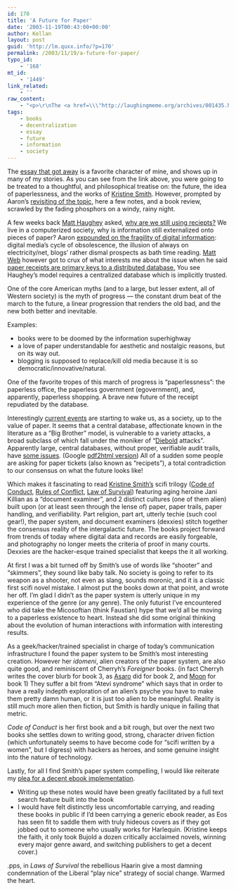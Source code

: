 ```yaml
---
id: 170
title: 'A Future for Paper'
date: '2003-11-19T00:43:00+00:00'
author: Kellan
layout: post
guid: 'http://lm.quxx.info/?p=170'
permalink: /2003/11/19/a-future-for-paper/
typo_id:
    - '168'
mt_id:
    - '1449'
link_related:
    - ''
raw_content:
    - "<p>\r\nThe <a href=\\\"http://laughingmeme.org/archives/001435.html#001435\\\">essay that got away</a> is a favorite character of mine, and shows up in many of my stories.  As you can see from the link above, you were going to be treated to a thoughtful, and philosophical treatise on: the future, the idea of paperlessness, and the works of  <a href=\\\"http://www.kristine-smith.com/\\\">Kristine Smith</a>.  However, prompted by Aaron\\'s <a href=\\\"http://aaronland.info/weblog/2003/11/18/5308/\\\">revisiting of the topic</a>, here a few notes, and a book review, scrawled by the fading phosphors on a windy, rainy night.\r\n</p>\r\n<p>\r\nA few weeks back <a href=\\\"http://a.wholelottanothing.org/\\\">Matt Haughey</a> asked, <a href=\\\"http://a.wholelottanothing.org/archives.blah/007544\\\">why are we still using reciepts?</a>  We live in a computerized society, why is information still externalized onto pieces of paper?  Aaron <a href=\\\"http://aaronland.info/weblog/2003/11/18/5308/\\\">expounded on the fragility of digital information</a>: digital media\\'s cycle of obsolescence, the illusion of always on electricity/net, blogs\\' rather dismal prospects as bath time reading.  <a href=\\\"http://www.interconnected.org/home/\\\">Matt Web</a> however got to crux of what interests me about the issue when he said <a href=\\\"http://interconnected.org/home/2003_11_02_archive.shtml#106793555123451566\\\">paper receipts are primary keys to a distributed database.</a>  You see Haughey\\'s model requires a centralized database which is implicitly trusted.\r\n</p>\r\n<p>\r\nOne of the core American (and to large, but lesser extent, all of Western society) myths is the myth of progress; constant drum beat of the march of the future, a linear progression that renders the old bad, and the new both better and inevitable. \r\n</p>\r\n<p>\r\nAn example:  books were to be doomed by the information superhighway; a love of paper understandable for aesthetic and nostalgic reasons, but on its way out.  Or how blogging is supposed to replace/kill old media because it is so democratic/innovative/natural.\r\n</p>\r\n<p>\r\nOne of the favorite tropes of this march of progress is \\\"paperlessness\\\", the paperless office, the paperless government (egovernment), and, apparently, paperless shopping.  The receipt obviously repudiated by the database.\r\n</p>\r\n<p>\r\nInterestingly <a href=\\\"http://www.reason.com/links/links111103.shtml\\\">current events</a> are starting to wake us, as a society, up to the value of paper.  It seems that a central database, affectionate known in the literature as a \\\"Big Brother\\\" model, is vulnerable to a variety attacks, a broad subclass of which fall under the moniker of \\\"<a href=\\\"http://diebold.com/\\\">Diebold</a> attacks\\\".   Apparently large, central databases, without proper, verifiable audit trails, have <a href=\\\"http://avirubin.com/vote/\\\">some issues</a>. (Google <a href=\\\"http://216.239.41.104/search?q=cache:a1NKUIspuJ4J:avirubin.com/vote.pdf\\\">pdf2html version</a>)  All of a sudden some people are asking for paper tickets (also known as \\\"recipets\\\"), a total contradiction to our consensus on what the future looks like!\r\n</p>\r\n<p>\r\nWhich makes it fascinating to read <a href=\\\"http://www.kristine-smith.com/\\\">Kristine Smith\\'s</a> scifi trilogy (<a href=\\\"http://allconsuming.net/item.cgi?isbn=0380807831\\\">Code of Conduct</a>, <a href=\\\"http://allconsuming.net/item.cgi?isbn=038080784X\\\">Rules of Conflict</a>, <a href=\\\"http://allconsuming.net/item.cgi?isbn=0380807858\\\">Law of Survival</a>) featuring aging heroine Jani Killian as a \\\"document examiner\\\", and 2 distinct cultures (one of them alien) built upon (or at least seen through the lense of) paper, paper trails, paper handling, and verifiability.  Part religion, part art, utterly techie (such cool gear!), the paper system, and document examiners (dexxies) stitch together the consensus reality of the intergalactic future. The books project forward from trends of today where digital data and records are easily forgeable, and photography no longer meets the criteria of proof in many courts.  Dexxies are the hacker-esque trained specialist that keeps the it all working.\r\n</p>\r\n<p>\r\nAt first I was a bit turned off by Smith\\'s use of words like \\\"shooter\\\" and \\\"skimmers\\\", they sound like baby talk.  No society is going to refer to its weapon as a shooter, not even as slang, sounds moronic, and it is a classic first scifi novel mistake.  I almost put the books down at that point, and wrote her off.  I\\'m glad I didn\\'t as the paper system is utterly unique in my experience of the genre (or any genre).  The only futurist I\\'ve encountered who did take the Micosoftian (think Faustian) hype that we\\'d all be moving to a paperless existence to heart.  Instead she did some original thinking about the evolution of human interactions with information with interesting results.\r\n</p>\r\n<p>\r\nAs a geek/hacker/trained specialist in charge of today\\'s communication infrastructure I found the paper system to be Smith\\'s most interesting creation.  However her <em>idomeni</em>, alien creators of the paper system, are also quite good, and reminiscent of Cherryh\\'s <cite>Foreigner</cite> books. (in fact Cherryh writes the cover blurb for book 3, as <a href=\\\"http://www.sff.net/people/asaro/\\\">Asaro</a> did for book 2, and <a href=\\\"http://www.sff.net/people/Elizabeth.Moon/\\\">Moon</a> for book 1)  They suffer a bit from \\\"Atevi syndrome\\\" which says that in order to have a really indepth exploration of an alien\\'s psyche you have to make them pretty damn human, or it is just too alien to be meaningful.  Reality is still much more alien then fiction, but Smith is hardly unique in failing that metric.\r\n</p>\r\n<p>\r\n<cite>Code of Conduct</cite> is her first book and a bit rough, but over the next two books she settles down to writing good, strong, character driven fiction (which unfortunately seems to have become code for \\\"scifi written by a women\\\", but I digress) with hackers as heroes, and some genuine insight into the nature of technology.\r\n</p>\r\n<p>\r\nLastly, for all I find Smith\\'s paper system compelling, I would like reiterate my <a href=\\\"http://laughingmeme.org/archives/000177.html#000177\\\">plea for a decent ebook implementation</a>.\r\n\r\n<ol>\r\n<li>Writing up these notes would have been greatly facilitated by a full text search feature built into the book</li>\r\n<li>I would have felt distinctly less uncomfortable carrying, and reading these books in public if I\\'d been carrying a generic ebook reader, as Eos has seen fit to saddle them with truly hideous covers as if they got jobbed out to someone who usually works for Harlequin. (Kristine keeps the faith, it only took Bujold a dozen critically acclaimed novels, winning every major genre award, and switching publishers to get a decent cover.)\r\n</ol>\r\n</p>\r\n<p>\r\n.pps, in <cite>Laws of Survival</cite> the rebellious Haarin give a most damning condemnation of the Liberal \\\"play nice\\\" strategy of social change.  Warmed the heart.\r\n</p>"
tags:
    - books
    - decentralization
    - essay
    - future
    - information
    - society
---
```


The [essay that got away](http://laughingmeme.org/archives/001435.html#001435) is a favorite character of mine, and shows up in many of my stories. As you can see from the link above, you were going to be treated to a thoughtful, and philosophical treatise on: the future, the idea of paperlessness, and the works of [Kristine Smith](http://www.kristine-smith.com/). However, prompted by Aaron’s [revisiting of the topic](http://www.aaronland.info/weblog/2003/11/18/5308/index.html), here a few notes, and a book review, scrawled by the fading phosphors on a windy, rainy night.

A few weeks back [Matt Haughey](http://a.wholelottanothing.org/) asked, [why are we still using reciepts?](http://a.wholelottanothing.org/archives.blah/007544) We live in a computerized society, why is information still externalized onto pieces of paper? Aaron [expounded on the fragility of digital information](http://www.aaronland.info/weblog/2003/11/18/5308/index.html): digital media’s cycle of obsolescence, the illusion of always on electricity/net, blogs’ rather dismal prospects as bath time reading. [Matt Web](http://www.interconnected.org/home/) however got to crux of what interests me about the issue when he said [paper receipts are primary keys to a distributed database.](http://interconnected.org/home/2003_11_02_archive.shtml#106793555123451566) You see Haughey’s model requires a centralized database which is implicitly trusted.

One of the core American myths (and to a large, but lesser extent, all of Western society) is the myth of progress — the constant drum beat of the march to the future, a linear progression that renders the old bad, and the new both better and inevitable.

Examples:

- books were to be doomed by the information superhighway
- a love of paper understandable for aesthetic and nostalgic reasons, but on its way out.
- blogging is supposed to replace/kill old media because it is so democratic/innovative/natural.

One of the favorite tropes of this march of progress is “paperlessness”: the paperless office, the paperless government (egovernment), and, apparently, paperless shopping. A brave new future of the receipt repudiated by the database.

Interestingly [current events](http://www.reason.com/links/links111103.shtml) are starting to wake us, as a society, up to the value of paper. It seems that a central database, affectionate known in the literature as a “Big Brother” model, is vulnerable to a variety attacks, a broad subclass of which fall under the moniker of “[Diebold](http://diebold.com/) attacks”. Apparently large, central databases, without proper, verifiable audit trails, have [some issues](http://avirubin.com/vote/). (Google [pdf2html version](http://216.239.41.104/search?q=cache:a1NKUIspuJ4J:avirubin.com/vote.pdf)) All of a sudden some people are asking for paper tickets (also known as “recipets”), a total contradiction to our consensus on what the future looks like!

Which makes it fascinating to read [Kristine Smith’s](http://www.kristine-smith.com/) scifi trilogy ([Code of Conduct](http://allconsuming.net/item.cgi?isbn=0380807831), [Rules of Conflict](http://allconsuming.net/item.cgi?isbn=038080784X), [Law of Survival](http://allconsuming.net/item.cgi?isbn=0380807858)) featuring aging heroine Jani Killian as a “document examiner”, and 2 distinct cultures (one of them alien) built upon (or at least seen through the lense of) paper, paper trails, paper handling, and verifiability. Part religion, part art, utterly techie (such cool gear!), the paper system, and document examiners (dexxies) stitch together the consensus reality of the intergalactic future. The books project forward from trends of today where digital data and records are easily forgeable, and photography no longer meets the criteria of proof in many courts. Dexxies are the hacker-esque trained specialist that keeps the it all working.

At first I was a bit turned off by Smith’s use of words like “shooter” and “skimmers”, they sound like baby talk. No society is going to refer to its weapon as a shooter, not even as slang, sounds moronic, and it is a classic first scifi novel mistake. I almost put the books down at that point, and wrote her off. I’m glad I didn’t as the paper system is utterly unique in my experience of the genre (or any genre). The only futurist I’ve encountered who did take the Micosoftian (think Faustian) hype that we’d all be moving to a paperless existence to heart. Instead she did some original thinking about the evolution of human interactions with information with interesting results.

As a geek/hacker/trained specialist in charge of today’s communication infrastructure I found the paper system to be Smith’s most interesting creation. However her *idomeni*, alien creators of the paper system, are also quite good, and reminiscent of Cherryh’s <cite>Foreigner</cite> books. (in fact Cherryh writes the cover blurb for book 3, as [Asaro](http://www.sff.net/people/asaro/) did for book 2, and [Moon](http://www.sff.net/people/Elizabeth.Moon/) for book 1) They suffer a bit from “Atevi syndrome” which says that in order to have a really indepth exploration of an alien’s psyche you have to make them pretty damn human, or it is just too alien to be meaningful. Reality is still much more alien then fiction, but Smith is hardly unique in failing that metric.

<cite>Code of Conduct</cite> is her first book and a bit rough, but over the next two books she settles down to writing good, strong, character driven fiction (which unfortunately seems to have become code for “scifi written by a women”, but I digress) with hackers as heroes, and some genuine insight into the nature of technology.

Lastly, for all I find Smith’s paper system compelling, I would like reiterate my [plea for a decent ebook implementation](http://laughingmeme.org/archives/000177.html#000177).

- Writing up these notes would have been greatly facilitated by a full text search feature built into the book
- I would have felt distinctly less uncomfortable carrying, and reading these books in public if I’d been carrying a generic ebook reader, as Eos has seen fit to saddle them with truly hideous covers as if they got jobbed out to someone who usually works for Harlequin. (Kristine keeps the faith, it only took Bujold a dozen critically acclaimed novels, winning every major genre award, and switching publishers to get a decent cover.)

.pps, in <cite>Laws of Survival</cite> the rebellious Haarin give a most damning condemnation of the Liberal “play nice” strategy of social change. Warmed the heart.